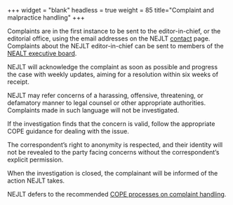+++
widget = "blank"
headless = true
weight = 85
title="Complaint and malpractice handling"
+++


Complaints are in the first instance to be sent to the editor-in-chief, or the editorial office, using the email addresses on the NEJLT [contact](https://www.nejlt.org/contact) page.
Complaints about the NEJLT editor-in-chief can be sent to members of the [NEALT executive board](https://tekstlab.uio.no/nealt/index.php/contact/).

NEJLT will acknowledge the complaint as soon as possible and progress the case with weekly updates, aiming for a resolution within six weeks of receipt.

NEJLT may refer concerns of a harassing, offensive, threatening, or defamatory manner to legal counsel or other appropriate authorities. Complaints made in such language will not be investigated.

If the investigation finds that the concern is valid, follow the appropriate COPE guidance for dealing with the issue.

The correspondent’s right to anonymity is respected, and their identity will not be revealed to the party facing concerns without the correspondent’s explicit permission.

When the investigation is closed, the complainant will be informed of the action NEJLT takes. 

NEJLT defers to the recommended [COPE processes on complaint handling](https://publicationethics.org/resources/discussion-documents/research-integrity-concerns).

